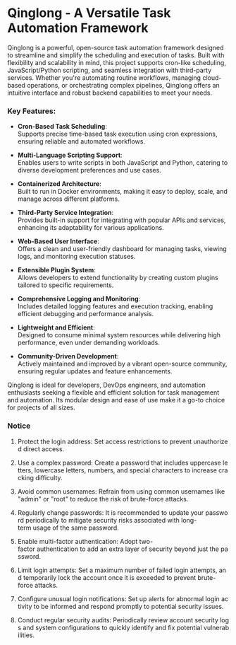 # Qinglong - A Versatile Task Automation Framework

Qinglong is a powerful, open-source task automation framework designed to streamline and simplify the scheduling and execution of tasks. Built with flexibility and scalability in mind, this project supports cron-like scheduling, JavaScript/Python scripting, and seamless integration with third-party services. Whether you're automating routine workflows, managing cloud-based operations, or orchestrating complex pipelines, Qinglong offers an intuitive interface and robust backend capabilities to meet your needs.

### Key Features:

- **Cron-Based Task Scheduling**:  
  Supports precise time-based task execution using cron expressions, ensuring reliable and automated workflows.

- **Multi-Language Scripting Support**:  
  Enables users to write scripts in both JavaScript and Python, catering to diverse development preferences and use cases.

- **Containerized Architecture**:  
  Built to run in Docker environments, making it easy to deploy, scale, and manage across different platforms.

- **Third-Party Service Integration**:  
  Provides built-in support for integrating with popular APIs and services, enhancing its adaptability for various applications.

- **Web-Based User Interface**:  
  Offers a clean and user-friendly dashboard for managing tasks, viewing logs, and monitoring execution statuses.

- **Extensible Plugin System**:  
  Allows developers to extend functionality by creating custom plugins tailored to specific requirements.

- **Comprehensive Logging and Monitoring**:  
  Includes detailed logging features and execution tracking, enabling efficient debugging and performance analysis.

- **Lightweight and Efficient**:  
  Designed to consume minimal system resources while delivering high performance, even under demanding workloads.

- **Community-Driven Development**:  
  Actively maintained and improved by a vibrant open-source community, ensuring regular updates and feature enhancements.

Qinglong is ideal for developers, DevOps engineers, and automation enthusiasts seeking a flexible and efficient solution for task management and automation. Its modular design and ease of use make it a go-to choice for projects of all sizes.

### Notice

1.  Protect the login address: Set access restrictions to prevent unauthorized direct access.
    
2.  Use a complex password: Create a password that includes uppercase letters, lowercase letters, numbers, and special characters to increase cracking difficulty.
    
3.  Avoid common usernames: Refrain from using common usernames like "admin" or "root" to reduce the risk of brute-force attacks.
    
4.  Regularly change passwords: It is recommended to update your password periodically to mitigate security risks associated with long-term usage of the same password.
    
5.  Enable multi-factor authentication: Adopt two-factor authentication to add an extra layer of security beyond just the password.
    
6.  Limit login attempts: Set a maximum number of failed login attempts, and temporarily lock the account once it is exceeded to prevent brute-force attacks.
    
7.  Configure unusual login notifications: Set up alerts for abnormal login activity to be informed and respond promptly to potential security issues.
    
8.  Conduct regular security audits: Periodically review account security logs and system configurations to quickly identify and fix potential vulnerabilities.
        
